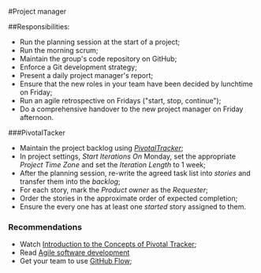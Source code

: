#Project manager

##Responsibilities:

* Run the planning session at the start of a project;
* Run the morning scrum;
* Maintain the group's code repository on GitHub;
* Enforce a Git development strategy;
* Present a daily project manager's report;
* Ensure that the new roles in your team have been decided by lunchtime on Friday;
* Run an agile retrospective on Fridays ("start, stop, continue");
* Do a comprehensive handover to the new project manager on Friday afternoon.

###PivotalTacker
* Maintain the project backlog using [*PivotalTracker*](http://www.pivotaltracker.com/);
* In project settings, *Start Iterations On* Monday, set the appropriate *Project Time Zone* and set the *Iteration Length* to 1 week;
* After the planning session, re-write the agreed task list into *stories* and transfer them into the *backlog*;  
* For each story, mark the *Product owner* as the *Requester*;
* Order the stories in the approximate order of expected completion;
* Ensure the every one has at least one *started* story assigned to them.
 
### Recommendations

* Watch [Introduction to the Concepts of Pivotal Tracker](http://youtu.be/bzCZysm5lG8);
* Read [Agile software development](http://en.wikipedia.org/wiki/Agile_software_development)
* Get your team to use [GitHub Flow](http://scottchacon.com/2011/08/31/github-flow.html);

